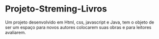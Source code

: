 # Projeto-Streming-Livros
 Um projeto desenvolvido em Html, css, javascript e Java, tem o objeto de ser um espaço para novos autores colocarem suas obras e para leitores avaliarem.
